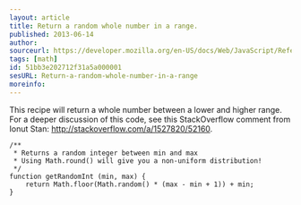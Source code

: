 ```yaml
---
layout: article
title: Return a random whole number in a range.
published: 2013-06-14
author: 
sourceurl: https://developer.mozilla.org/en-US/docs/Web/JavaScript/Reference/Global_Objects/Math/random
tags: [math]
id: 51bb3e202712f31a5a000001
sesURL: Return-a-random-whole-number-in-a-range
moreinfo: 
---
```


This recipe will return a whole number between a lower and higher range. For a deeper discussion of this code, see this StackOverflow comment from Ionut Stan: http://stackoverflow.com/a/1527820/52160.

<pre><code class="language-javascript">/**
 * Returns a random integer between min and max
 * Using Math.round() will give you a non-uniform distribution!
 */
function getRandomInt (min, max) {
    return Math.floor(Math.random() * (max - min + 1)) + min;
}</code></pre>
